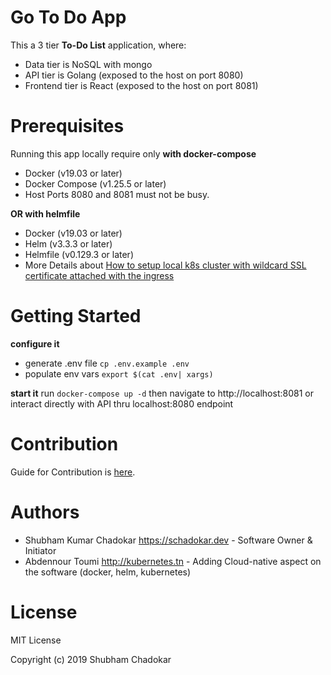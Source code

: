 # Go To Do App

This a 3 tier **To-Do List** application,  where: 

- Data tier is NoSQL with mongo
- API tier is Golang (exposed to the host on port 8080)
- Frontend tier is React (exposed to the host on port 8081)

# Prerequisites 

Running this app locally require only
**with docker-compose**
- Docker (v19.03 or later)
- Docker Compose (v1.25.5 or later)
- Host Ports 8080 and 8081 must not be busy.

**OR with helmfile**
- Docker (v19.03 or later)
- Helm (v3.3.3 or later)
- Helmfile (v0.129.3 or later)
- More Details about [How to setup local k8s cluster with wildcard SSL certificate attached with the ingress](https://github.com/kubernetes-tn/guideline-kubernetes-enterprise/blob/master/general/desktop-env-setup.md)

# Getting Started

**configure it**

- generate .env file `cp .env.example .env`
- populate env vars `export $(cat .env| xargs)`

**start it** run `docker-compose up -d`
then navigate to http://localhost:8081 
or interact directly with API thru localhost:8080 endpoint

# Contribution

Guide for Contribution is [here](./CONTRIBUTING.md).

# Authors 

- Shubham Kumar Chadokar <https://schadokar.dev> - Software Owner & Initiator
- Abdennour Toumi <http://kubernetes.tn> - Adding Cloud-native aspect on the software (docker, helm, kubernetes) 

# License

MIT License

Copyright (c) 2019 Shubham Chadokar
